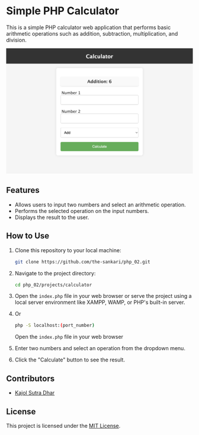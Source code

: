 # Simple PHP Calculator

This is a simple PHP calculator web application that performs basic arithmetic operations such as addition, subtraction, multiplication, and division.

![Calculator](calculator_v1.png)

## Features

- Allows users to input two numbers and select an arithmetic operation.
- Performs the selected operation on the input numbers.
- Displays the result to the user.

## How to Use

1. Clone this repository to your local machine:

   ```bash
   git clone https://github.com/the-sankari/php_02.git
   ```

2. Navigate to the project directory:

   ```bash
   cd php_02/projects/calculator
   ```

3. Open the `index.php` file in your web browser or serve the project using a local server environment like XAMPP, WAMP, or PHP's built-in server.
4. Or
   ```bash
   php -S localhost:(port_number)
   ```
   Open the `index.php` file in your web browser
5. Enter two numbers and select an operation from the dropdown menu.

6. Click the "Calculate" button to see the result.

## Contributors

- [Kajol Sutra Dhar](https://github.com/the-sankari/)

## License

This project is licensed under the [MIT License](LICENSE).
